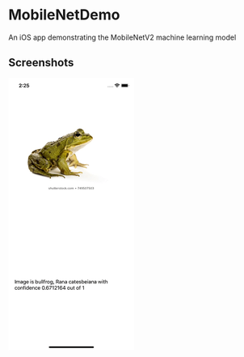 # MobileNetDemo

An iOS app demonstrating the MobileNetV2 machine learning model

## Screenshots
![Alt text](pictures/home.png?raw=true)

